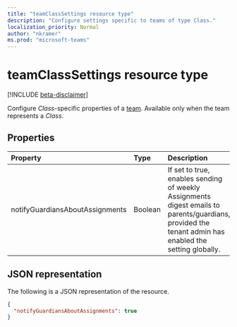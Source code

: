 ```yaml
---
title: "teamClassSettings resource type"
description: "Configure settings specific to teams of type Class."
localization_priority: Normal
author: "nkramer"
ms.prod: "microsoft-teams"
---
```


# teamClassSettings resource type

[!INCLUDE [beta-disclaimer](../../includes/beta-disclaimer.md)]

Configure *Class*-specific properties of a [team](teamclasssettings.md). Available only when the team represents a *Class*.

## Properties
| Property	   | Type	|Description|
|:---------------|:--------|:----------|
|notifyGuardiansAboutAssignments|Boolean|If set to true, enables sending of weekly Assignments digest emails to parents/guardians, provided the tenant admin has enabled the setting globally.|

## JSON representation

The following is a JSON representation of the resource.

<!-- {
  "blockType": "resource",
  "@odata.type": "microsoft.graph.teamClassSettings"
}-->

```json
{
  "notifyGuardiansAboutAssignments": true
}
```

<!-- uuid: 8fcb5dbc-d5aa-4681-8e31-b001d5168d79
2015-10-25 14:57:30 UTC -->
<!--
{
  "type": "#page.annotation",
  "description": "team's classSettings resource",
  "keywords": "",
  "section": "documentation",
  "tocPath": "",
  "suppressions": []
}
-->
